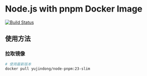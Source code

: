 # Node.js with pnpm Docker Image

[![Build Status](https://travis-ci.com/yujindong/node-pnpm.svg?branch=main)](https://travis-ci.com/yujindong/node-pnpm)

## 使用方法

### 拉取镜像

```bash
# 使用最新版本
docker pull yujindong/node-pnpm:23-slim 


